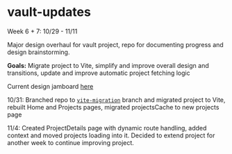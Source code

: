 # vault-updates

Week 6 + 7: 10/29 - 11/11

Major design overhaul for vault project, repo for documenting progress and design brainstorming.

**Goals:** Migrate project to Vite, simplify and improve overall design and transitions, update and improve automatic project fetching logic

Current design jamboard [here](https://www.figma.com/file/pwMjxdqzMw7uj0IJeHqlLT/Vault-rework-brainstorming?type=whiteboard&node-id=1%3A300&t=YcFzBxS8TNg7WI3m-1)

10/31: Branched repo to [`vite-migration`](https://github.com/ethanernst/vault/tree/vite-migration) branch and migrated project to Vite, rebuilt Home and Projects pages, migrated projectsCache to new projects page

11/4: Created ProjectDetails page with dynamic route handling, added context and moved projects loading into it. Decided to extend project for another week to continue improving project.
